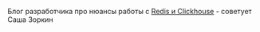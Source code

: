 Блог разработчика про нюансы работы с [Redis и Clickhouse](https://habr.com/ru/users/RukInDaHouse/publications/articles/) - советует Саша Зоркин